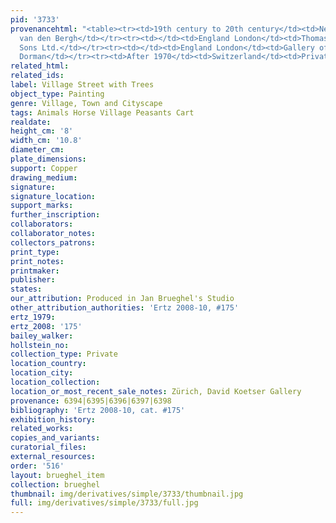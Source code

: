 ```yaml
---
pid: '3733'
provenancehtml: "<table><tr><td>19th century to 20th century</td><td>Netherlands</td><td>Sidney
  van den Bergh</td></tr><tr><td></td><td>England London</td><td>Thomas Agnew and
  Sons Ltd.</td></tr><tr><td></td><td>England London</td><td>Gallery of L. Koetser</td></tr><tr><td>1970</td><td></td><td>H.
  Dorman</td></tr><tr><td>After 1970</td><td>Switzerland</td><td>Private Collection</td></tr></table>"
related_html:
related_ids:
label: Village Street with Trees
object_type: Painting
genre: Village, Town and Cityscape
tags: Animals Horse Village Peasants Cart
realdate:
height_cm: '8'
width_cm: '10.8'
diameter_cm:
plate_dimensions:
support: Copper
drawing_medium:
signature:
signature_location:
support_marks:
further_inscription:
collaborators:
collaborator_notes:
collectors_patrons:
print_type:
print_notes:
printmaker:
publisher:
states:
our_attribution: Produced in Jan Brueghel's Studio
other_attribution_authorities: 'Ertz 2008-10, #175'
ertz_1979:
ertz_2008: '175'
bailey_walker:
hollstein_no:
collection_type: Private
location_country:
location_city:
location_collection:
location_or_most_recent_sale_notes: Zürich, David Koetser Gallery
provenance: 6394|6395|6396|6397|6398
bibliography: 'Ertz 2008-10, cat. #175'
exhibition_history:
related_works:
copies_and_variants:
curatorial_files:
external_resources:
order: '516'
layout: brueghel_item
collection: brueghel
thumbnail: img/derivatives/simple/3733/thumbnail.jpg
full: img/derivatives/simple/3733/full.jpg
---
```

